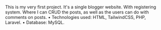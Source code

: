 This is my very first project. It's a single blogger website. With registering system. Where I can CRUD the posts, as well as the users can do with comments on posts.
•	Technologies used: HTML, TailwindCSS, PHP, Laravel.
•	Database: MySQL.
